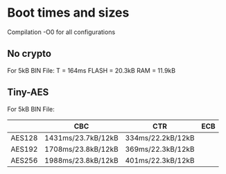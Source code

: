 # Boot times and sizes
Compilation -O0 for all configurations
## No crypto
For 5kB BIN File:
T = 164ms
FLASH = 20.3kB
RAM = 11.9kB

## Tiny-AES

For 5kB BIN File:

| |CBC  | CTR | ECB|
| --|--|--|--|
| AES128| 1431ms/23.7kB/12kB | 334ms/22.2kB/12kB |
| AES192| 1708ms/23.8kB/12kB | 369ms/22.3kB/12kB |
| AES256| 1988ms/23.8kB/12kB | 401ms/22.3kB/12kB |
